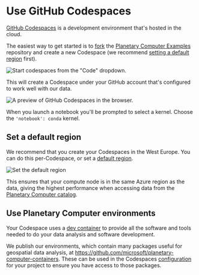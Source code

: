# Use GitHub Codespaces

[GitHub Codespaces][codespaces] is a development environment that's hosted in the cloud.

The easiest way to get started is to [fork] the [Planetary Computer Examples][examples] repository and create a new Codespace (we recommend [setting a default region](#setting-a-default-region) first).

![Start codespaces from the "Code" dropdown.](images/codespaces-start.png)

This will create a Codespace under your GitHub account that's configured to work well with our data.

![A preview of GitHub Codespaces in the browser.](images/codespaces-browser.png)

When you launch a notebook you'll be prompted to select a kernel. Choose the `'notebook': conda` kernel.

## Set a default region

We recommend that you create your Codespaces in the West Europe. You can do this per-Codespace, or set a [default region][region].

![Set the default region](images/codespaces-region.png)

This ensures that your compute node is in the same Azure region as the data, giving the highest performance when accessing data from the [Planetary Computer catalog][catalog].

## Use Planetary Computer environments

Your Codespace uses a [dev container][container] to provide all the software and tools needed to do your data analysis and software development.

We publish our environments, which contain many packages useful for geospatial data analysis, at <https://github.com/microsoft/planetary-computer-containers>. These can be used in the Codespaces [configuration] for your project to ensure you have access to those packages.

[catalog]: https://planetarycomputer.microsoft.com/catalog
[codespaces]: https://github.com/features/codespaces
[configuration]: https://docs.github.com/en/codespaces/customizing-your-codespace/configuring-codespaces-for-your-project
[container]: https://docs.github.com/en/codespaces/customizing-your-codespace/configuring-codespaces-for-your-project#about-dev-containers
[examples]: https://github.com/microsoft/planetarycomputerexamples
[fork]: https://guides.github.com/activities/forking/
[region]: https://docs.github.com/en/codespaces/managing-your-codespaces/setting-your-default-region-for-codespaces
